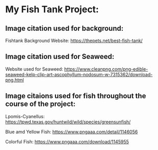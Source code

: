 # My Fish Tank Project:

## Image citation used for background:

Fishtank Background Website: https://thepets.net/best-fish-tank/

## Image citation used for Seaweed:
Website used for Seaweed: https://www.cleanpng.com/png-edible-seaweed-kelp-clip-art-ascophyllum-nodosum-w-7315362/download-png.html

## Image citaions used for fish throughout the course of the project: 

Lpomis-Cyanellus: https://tpwd.texas.gov/huntwild/wild/species/greensunfish/

Blue amd Yellow Fish: https://www.pngaaa.com/detail/1146056

Colorful Fish: https://www.pngaaa.com/download/1145955




